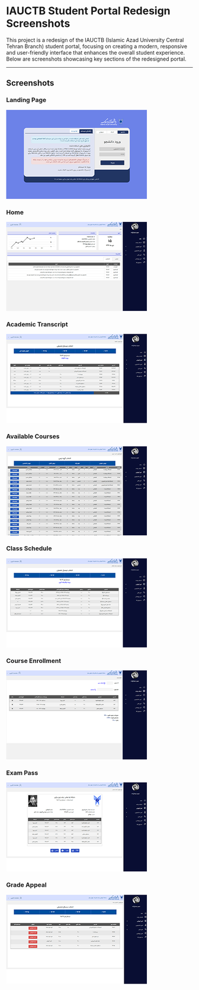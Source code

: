 # IAUCTB Student Portal Redesign Screenshots

This project is a redesign of the IAUCTB (Islamic Azad University Central Tehran Branch) student portal, focusing on creating a modern, responsive and user-friendly interface that enhances the overall student experience. Below are screenshots showcasing key sections of the redesigned portal.

---

## Screenshots

### Landing Page
[![Landing Page Thumbnail](screenshots/thumb-Landing-Page.png)](https://raw.githubusercontent.com/arsaland/IAUCTB-Student-Portal-Redesign/main/screenshots/Landing-Page.png)

### Home
[![Home Thumbnail](screenshots/thumb-Home.png)](https://raw.githubusercontent.com/arsaland/IAUCTB-Student-Portal-Redesign/main/screenshots/Home.png)

### Academic Transcript
[![Academic Transcript Thumbnail](screenshots/thumb-Academic-Transcript.png)](https://raw.githubusercontent.com/arsaland/IAUCTB-Student-Portal-Redesign/main/screenshots/Academic-Transcript.png)

### Available Courses
[![Available Courses Thumbnail](screenshots/thumb-Available-Courses.png)](https://raw.githubusercontent.com/arsaland/IAUCTB-Student-Portal-Redesign/main/screenshots/Available-Courses.png)

### Class Schedule
[![Class Schedule Thumbnail](screenshots/thumb-Class-Schedule.png)](https://raw.githubusercontent.com/arsaland/IAUCTB-Student-Portal-Redesign/main/screenshots/Class-Schedule.png)

### Course Enrollment
[![Course Enrollment Thumbnail](screenshots/thumb-Course-Enrollment.png)](https://raw.githubusercontent.com/arsaland/IAUCTB-Student-Portal-Redesign/main/screenshots/Course-Enrollment.png)

### Exam Pass
[![Exam Pass Thumbnail](screenshots/thumb-Exam-Pass.png)](https://raw.githubusercontent.com/arsaland/IAUCTB-Student-Portal-Redesign/main/screenshots/Exam-Pass.png)

### Grade Appeal
[![Grade Appeal Thumbnail](screenshots/thumb-Grade-Appeal.png)](https://raw.githubusercontent.com/arsaland/IAUCTB-Student-Portal-Redesign/main/screenshots/Grade-Appeal.png)

